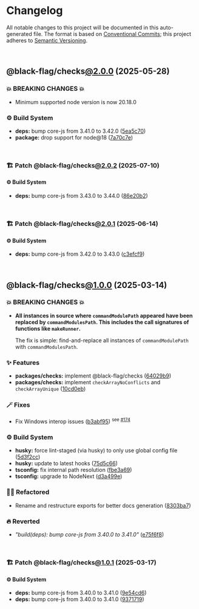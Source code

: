 # Changelog

All notable changes to this project will be documented in this auto-generated
file. The format is based on [Conventional Commits][1];
this project adheres to [Semantic Versioning][2].

<br />

## @black-flag/checks[@2.0.0][3] (2025-05-28)

### 💥 BREAKING CHANGES 💥

- Minimum supported node version is now 20.18.0

### ⚙️ Build System

- **deps:** bump core-js from 3.41.0 to 3.42.0 ([5ea5c70][4])
- **package:** drop support for node\@18 ([7a70c7e][5])

<br />

### 🏗️ Patch @black-flag/checks[@2.0.2][6] (2025-07-10)

#### ⚙️ Build System

- **deps:** bump core-js from 3.43.0 to 3.44.0 ([86e20b2][7])

<br />

### 🏗️ Patch @black-flag/checks[@2.0.1][8] (2025-06-14)

#### ⚙️ Build System

- **deps:** bump core-js from 3.42.0 to 3.43.0 ([c3efcf9][9])

<br />

## @black-flag/checks[@1.0.0][10] (2025-03-14)

### 💥 BREAKING CHANGES 💥

- **All instances in source where `commandModulePath` appeared have been replaced by `commandModulesPath`. This includes the call signatures of functions like `makeRunner`.**

  The fix is simple: find-and-replace all instances of `commandModulePath` with `commandModulesPath`.

### ✨ Features

- **packages/checks:** implement @black-flag/checks ([64029b9][11])
- **packages/checks:** implement `checkArrayNoConflicts` and `checkArrayUnique` ([10cd0eb][12])

### 🪄 Fixes

- Fix Windows interop issues ([b3abf95][13]) <sup>see [#174][14]</sup>

### ⚙️ Build System

- **husky:** force lint-staged (via husky) to only use global config file ([5d3f2cc][15])
- **husky:** update to latest hooks ([75d5c66][16])
- **tsconfig:** fix internal path resolution ([fbe3a69][17])
- **tsconfig:** upgrade to NodeNext ([d3a499e][18])

### 🧙🏿 Refactored

- Rename and restructure exports for better docs generation ([8303ba7][19])

### 🔥 Reverted

- _"build(deps): bump core-js from 3.40.0 to 3.41.0"_ ([e75f6f8][20])

<br />

### 🏗️ Patch @black-flag/checks[@1.0.1][21] (2025-03-17)

#### ⚙️ Build System

- **deps:** bump core-js from 3.40.0 to 3.41.0 ([9e54cd6][22])
- **deps:** bump core-js from 3.40.0 to 3.41.0 ([9371719][23])

[1]: https://conventionalcommits.org
[2]: https://semver.org
[3]: https://github.com/Xunnamius/black-flag/compare/@black-flag/checks@1.0.1...@black-flag/checks@2.0.0
[4]: https://github.com/Xunnamius/black-flag/commit/5ea5c70550ccc2a12215d01814d269abf0a5a82a
[5]: https://github.com/Xunnamius/black-flag/commit/7a70c7e44633bf3b15b0662ce212ece66de038c8
[6]: https://github.com/Xunnamius/black-flag/compare/@black-flag/checks@2.0.1...@black-flag/checks@2.0.2
[7]: https://github.com/Xunnamius/black-flag/commit/86e20b26289be7d1ca0f244d41c4c86e07300293
[8]: https://github.com/Xunnamius/black-flag/compare/@black-flag/checks@2.0.0...@black-flag/checks@2.0.1
[9]: https://github.com/Xunnamius/black-flag/commit/c3efcf96f063e046e6686e81d7a948af135031e5
[10]: https://github.com/Xunnamius/black-flag/compare/d3a499e7aeddf23d392479b2cf99cc98bce8226f...@black-flag/checks@1.0.0
[11]: https://github.com/Xunnamius/black-flag/commit/64029b9dc0d1e8224d65d2e6c9653b2c09abb962
[12]: https://github.com/Xunnamius/black-flag/commit/10cd0ebc0304d033218ec4dffba0c41cb2e85ff6
[13]: https://github.com/Xunnamius/black-flag/commit/b3abf95ca2958d5d2fca1091178c050ef88fe5f5
[14]: https://github.com/Xunnamius/black-flag/issues/174
[15]: https://github.com/Xunnamius/black-flag/commit/5d3f2ccdfcd615917892d27a5c2cfa1b28879e0c
[16]: https://github.com/Xunnamius/black-flag/commit/75d5c66bcce8f0c2c139962f7ddd28aa0c9499d7
[17]: https://github.com/Xunnamius/black-flag/commit/fbe3a699a9063ed7da08311a22fe798672583b0f
[18]: https://github.com/Xunnamius/black-flag/commit/d3a499e7aeddf23d392479b2cf99cc98bce8226f
[19]: https://github.com/Xunnamius/black-flag/commit/8303ba7f438ae7f7dedfc2b6f5fd396cab32b252
[20]: https://github.com/Xunnamius/black-flag/commit/e75f6f8fa90784f1aefab49305a99e7b839b615b
[21]: https://github.com/Xunnamius/black-flag/compare/@black-flag/checks@1.0.0...@black-flag/checks@1.0.1
[22]: https://github.com/Xunnamius/black-flag/commit/9e54cd6bf33b63e1035fbaa43931944266cfe21b
[23]: https://github.com/Xunnamius/black-flag/commit/937171967cd8887a8aba12cbb23c0adffacc6c78
